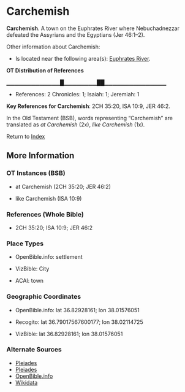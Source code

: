 # Carchemish
**Carchemish**. 
A town on the Euphrates River where Nebuchadnezzar defeated the Assyrians and the Egyptians (Jer 46:1–2). 




Other information about Carchemish:


* Is located near the following area(s): 
[Euphrates River](Euphrates.md). 


**OT Distribution of References**

▁▁▁▁▁▁▁▁▁▁▁▁▁█▁▁▁▁▁▁▁▁██▁▁▁▁▁▁▁▁▁▁▁▁▁▁▁
* References: 2 Chronicles: 1; Isaiah: 1; Jeremiah: 1



**Key References for Carchemish**: 
2CH 35:20, ISA 10:9, JER 46:2. 


In the Old Testament (BSB), words representing “Carchemish” are translated as 
*at Carchemish* (2x), *like Carchemish* (1x). 




Return to [Index](00-Index.md)

## More Information

### OT Instances (BSB)

* at Carchemish (2CH 35:20; JER 46:2)

* like Carchemish (ISA 10:9)



### References (Whole Bible)

* 2CH 35:20; ISA 10:9; JER 46:2


### Place Types

* OpenBible.info: settlement

* VizBible: City

* ACAI: town



### Geographic Coordinates

* OpenBible.info: lat 36.82928161; lon 38.01576051

* Recogito: lat 36.79017567600177; lon 38.02114725

* VizBible: lat 36.82928161; lon 38.01576051



### Alternate Sources

* [Pleiades](https://pleiades.stoa.org/places/658465)
* [Pleiades](http://pleiades.stoa.org/places/851753991)
* [OpenBible.info](https://www.openbible.info/geo/ancient/af6c730)
* [Wikidata](http://www.wikidata.org/entity/Q283680)



